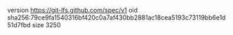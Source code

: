 version https://git-lfs.github.com/spec/v1
oid sha256:79ce9fa1540316bf420c0a7af430bb2881ac18cea5193c73119bb6e1d51d7fbd
size 3250

